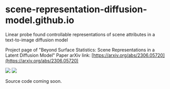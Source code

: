 # scene-representation-diffusion-model.github.io
Linear probe found controllable representations of scene attributes in a text-to-image diffusion model

Project page of "Beyond Surface Statistics: Scene Representations in a Latent Diffusion Model"
Paper arXiv link: [https://arxiv.org/abs/2306.05720](https://arxiv.org/abs/2306.05720)

![](https://github.com/yc015/scene-representation-diffusion-model.github.io/blob/main/resources/application_of_intervention.png)
![](https://github.com/yc015/scene-representation-diffusion-model.github.io/blob/main/resources/method_diagram.png)

Source code coming soon.
